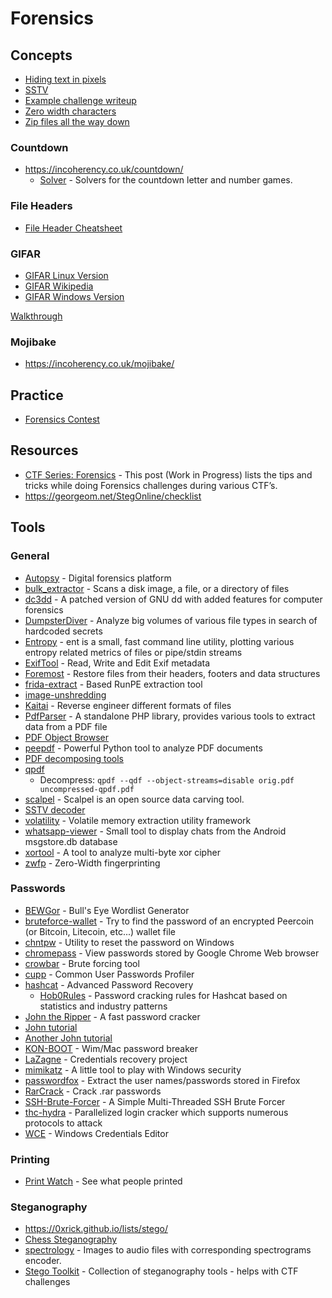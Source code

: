 # Forensics

## Concepts
- [Hiding text in pixels](http://www.msarnoff.org/millitext/)
- [SSTV](https://en.wikipedia.org/wiki/Slow-scan_television)
 - [Example challenge writeup](https://github.com/Dvd848/CTFs/blob/master/2019_picoCTF/m00nwalk.md)
- [Zero width characters](https://www.zachaysan.com/writing/2017-12-30-zero-width-characters)
- [Zip files all the way down](https://research.swtch.com/zip)

### Countdown
- https://incoherency.co.uk/countdown/
  - [Solver](https://github.com/jes/cntdn) - Solvers for the countdown letter and number games.

### File Headers
- [File Header Cheatsheet](https://digital-forensics.sans.org/media/hex_file_and_regex_cheat_sheet.pdf)

### GIFAR
- [GIFAR Linux Version](https://www.howtogeek.com/270668/how-to-hide-a-file-or-folder-in-an-image-in-linux/)
- [GIFAR Wikipedia](https://en.wikipedia.org/wiki/Gifar)
- [GIFAR Windows Version](https://www.howtogeek.com/119365/how-to-hide-zip-files-inside-a-picture-without-any-extra-software/)

[Walkthrough](https://quadhead.de/storing-javascript-code-in-gif-images/)

### Mojibake
- https://incoherency.co.uk/mojibake/

## Practice
- [Forensics Contest](http://forensicscontest.com/)

## Resources
- [CTF Series: Forensics](https://bitvijays.github.io/LFC-Forensics.html) - This post (Work in Progress) lists the tips and tricks while doing Forensics challenges during various CTF’s.
- https://georgeom.net/StegOnline/checklist

## Tools

### General
- [Autopsy](http://www.sleuthkit.org/autopsy/download.php) - Digital forensics platform
- [bulk_extractor](https://github.com/simsong/bulk_extractor) - Scans a disk image, a file, or a directory of files
- [dc3dd](https://sourceforge.net/projects/dc3dd/) - A patched version of GNU dd with added features for computer forensics
- [DumpsterDiver](https://github.com/securing/DumpsterDiver) - Analyze big volumes of various file types in search of hardcoded secrets
- [Entropy](https://github.com/lsauer/entropy) - ent is a small, fast command line utility, plotting various entropy related metrics of files or pipe/stdin streams
- [ExifTool](https://github.com/exiftool/exiftool) - Read, Write and Edit Exif metadata
- [Foremost](https://linux.die.net/man/1/foremost) - Restore files from their headers, footers and data structures
- [frida-extract](https://github.com/OALabs/frida-extract) - Based RunPE extraction tool
- [image-unshredding](https://github.com/robinhouston/image-unshredding)
- [Kaitai](https://ide.kaitai.io/) - Reverse engineer different formats of files
- [PdfParser](https://github.com/smalot/pdfparser) - A standalone PHP library, provides various tools to extract data from a PDF file
- [PDF Object Browser](http://brendandahl.github.io/pdf.js.utils/browser/)
- [peepdf](https://github.com/jesparza/peepdf) - Powerful Python tool to analyze PDF documents
- [PDF decomposing tools](https://reverseengineering.stackexchange.com/questions/1526/open-source-gui-tool-for-decomposing-a-pdf)
- [qpdf](http://qpdf.sourceforge.net/)
  - Decompress: `qpdf --qdf --object-streams=disable orig.pdf uncompressed-qpdf.pdf`
- [scalpel](https://github.com/sleuthkit/scalpel) - Scalpel is an open source data carving tool.
- [SSTV decoder](https://github.com/colaclanth/sstv)
- [volatility](https://github.com/volatilityfoundation/volatility) - Volatile memory extraction utility framework
- [whatsapp-viewer](https://github.com/andreas-mausch/whatsapp-viewer) - Small tool to display chats from the Android msgstore.db database
- [xortool](https://github.com/hellman/xortool) - A tool to analyze multi-byte xor cipher
- [zwfp](https://github.com/vedhavyas/zwfp) - Zero-Width fingerprinting

### Passwords
- [BEWGor](https://github.com/berzerk0/BEWGor) - Bull's Eye Wordlist Generator
- [bruteforce-wallet](https://github.com/glv2/bruteforce-wallet) - Try to find the password of an encrypted Peercoin (or Bitcoin, Litecoin, etc...) wallet file
- [chntpw](http://pogostick.net/~pnh/ntpasswd/) - Utility to reset the password on Windows
- [chromepass](https://www.nirsoft.net/utils/chromepass.html) - View passwords stored by Google Chrome Web browser
- [crowbar](https://github.com/galkan/crowbar) - Brute forcing tool
- [cupp](https://github.com/Mebus/cupp) - Common User Passwords Profiler
- [hashcat](https://hashcat.net/hashcat/) - Advanced Password Recovery
  - [Hob0Rules](https://github.com/praetorian-code/Hob0Rules) - Password cracking rules for Hashcat based on statistics and industry patterns
- [John the Ripper](https://www.openwall.com/john/) - A fast password cracker
 - [John tutorial](https://charlesreid1.com/wiki/John_the_Ripper/Password_Generation)
 - [Another John tutorial](https://blog.sleeplessbeastie.eu/2015/05/25/how-to-crack-archive-password-faster/)
- [KON-BOOT](https://www.piotrbania.com/all/kon-boot/) - Wim/Mac password breaker
- [LaZagne](https://github.com/AlessandroZ/LaZagne) - Credentials recovery project
- [mimikatz](https://github.com/gentilkiwi/mimikatz) - A little tool to play with Windows security
- [passwordfox](https://www.nirsoft.net/utils/passwordfox.html) - Extract the user names/passwords stored in Firefox
- [RarCrack](http://rarcrack.sourceforge.net) - Crack .rar passwords
- [SSH-Brute-Forcer](https://github.com/R4stl1n/SSH-Brute-Forcer) - A Simple Multi-Threaded SSH Brute Forcer
- [thc-hydra](https://github.com/vanhauser-thc/thc-hydra) - Parallelized login cracker which supports numerous protocols to attack
- [WCE](https://www.ampliasecurity.com/research/windows-credentials-editor/) - Windows Credentials Editor

### Printing
- [Print Watch](http://www.prnwatch.com/ok-printer-viewer/) - See what people printed

### Steganography
- https://0xrick.github.io/lists/stego/
- [Chess Steganography](https://github.com/jes/chess-steg)
- [spectrology](https://github.com/solusipse/spectrology) - Images to audio files with corresponding spectrograms encoder.
- [Stego Toolkit](https://github.com/DominicBreuker/stego-toolkit) - Collection of steganography tools - helps with CTF challenges
